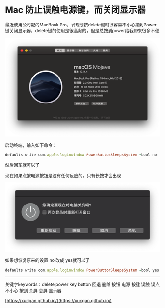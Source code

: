 # Mac 防止误触电源键，而关闭显示器

最近使用公司配的MacBook Pro，发现想按delete键时很容易不小心按到Power键关闭显示器，delete键的使用是很高频的，但是总按到power给我带来很多不便

![1](resource/Snip20190517_1.png)

启动终端，输入如下命令：

```ruby
defaults write com.apple.loginwindow PowerButtonSleepsSystem -bool no
```

然后回车就可以了

现在如果点按电源按钮是没有任何反应的，只有长按才会出现

![2](resource/Snip20190517_3.png)

如果想恢复原来的设置 no 改成 yes就可以了

```ruby
defaults write com.apple.loginwindow PowerButtonSleepsSystem -bool yes
```

---

关键字keywords：delete power key button 回退 删除 按钮 电源 按键 误触 误点 不小心 按到 关屏 息屏 显示器 

[https://xurigan.github.io/](https://xurigan.github.io/)

